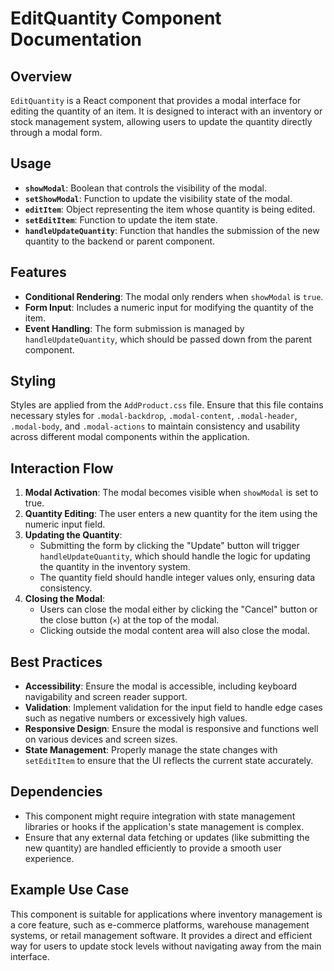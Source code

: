 # EditQuantity Component Documentation

## Overview

`EditQuantity` is a React component that provides a modal interface for editing the quantity of an item. It is designed to interact with an inventory or stock management system, allowing users to update the quantity directly through a modal form.

## Usage

- **`showModal`**: Boolean that controls the visibility of the modal.
- **`setShowModal`**: Function to update the visibility state of the modal.
- **`editItem`**: Object representing the item whose quantity is being edited.
- **`setEditItem`**: Function to update the item state.
- **`handleUpdateQuantity`**: Function that handles the submission of the new quantity to the backend or parent component.

## Features

- **Conditional Rendering**: The modal only renders when `showModal` is `true`.
- **Form Input**: Includes a numeric input for modifying the quantity of the item.
- **Event Handling**: The form submission is managed by `handleUpdateQuantity`, which should be passed down from the parent component.

## Styling

Styles are applied from the `AddProduct.css` file. Ensure that this file contains necessary styles for `.modal-backdrop`, `.modal-content`, `.modal-header`, `.modal-body`, and `.modal-actions` to maintain consistency and usability across different modal components within the application.

## Interaction Flow

1. **Modal Activation**: The modal becomes visible when `showModal` is set to true.
2. **Quantity Editing**: The user enters a new quantity for the item using the numeric input field.
3. **Updating the Quantity**:
   - Submitting the form by clicking the "Update" button will trigger `handleUpdateQuantity`, which should handle the logic for updating the quantity in the inventory system.
   - The quantity field should handle integer values only, ensuring data consistency.
4. **Closing the Modal**:
   - Users can close the modal either by clicking the "Cancel" button or the close button (`×`) at the top of the modal.
   - Clicking outside the modal content area will also close the modal.

## Best Practices

- **Accessibility**: Ensure the modal is accessible, including keyboard navigability and screen reader support.
- **Validation**: Implement validation for the input field to handle edge cases such as negative numbers or excessively high values.
- **Responsive Design**: Ensure the modal is responsive and functions well on various devices and screen sizes.
- **State Management**: Properly manage the state changes with `setEditItem` to ensure that the UI reflects the current state accurately.

## Dependencies

- This component might require integration with state management libraries or hooks if the application's state management is complex.
- Ensure that any external data fetching or updates (like submitting the new quantity) are handled efficiently to provide a smooth user experience.

## Example Use Case

This component is suitable for applications where inventory management is a core feature, such as e-commerce platforms, warehouse management systems, or retail management software. It provides a direct and efficient way for users to update stock levels without navigating away from the main interface.
